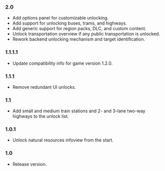 ### 2.0
- Add options panel for customizable unlocking.
- Add support for unlocking buses, trams, and highways.
- Add generic support for region packs, DLC, and custom content.
- Unlock transportation overview if any public transportation is unlocked.
- Rework backend unlocking mechanism and target identification.

### 1.1.1.1
- Update compatibility info for game version 1.2.0.

### 1.1.1
- Remove redundant UI unlocks.

### 1.1
- Add small and medium train stations and 2- and 3-lane two-way highways to the unlock list.

### 1.0.1
- Unlock natural resources infoview from the start.

### 1.0
- Release version.
